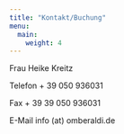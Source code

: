 ```yaml
---
title: "Kontakt/Buchung"
menu: 
  main:
    weight: 4
---
```

Frau Heike Kreitz

Telefon + 39 050 936031

Fax + 39 39 050 936031

E-Mail info (at) omberaldi.de